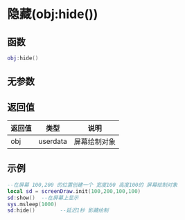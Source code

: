 # 隐藏(obj:hide())

## 函数

```lua
obj:hide()
```

## 无参数

## 返回值

| 返回值 | 类型       | 说明     |
| --- | -------- | ------ |
| obj | userdata | 屏幕绘制对象 |

## 示例

```lua
--在屏幕 100,200 的位置创建一个 宽度100 高度100的 屏幕绘制对象  
local sd = screenDraw.init(100,200,100,100)
sd:show()  --在屏幕上显示
sys.msleep(1000)
sd:hide()        --延迟1秒 影藏绘制
```
